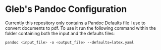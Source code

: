 # Gleb's Pandoc Configuration

Currently this repository only contains a Pandoc Defaults file I use to convert documents to pdf. To use it run the following command within the folder containing both the input and the defaults files:

```bash
pandoc <input_file> -o <output_file> --defaults=latex.yaml
```